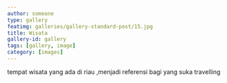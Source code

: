 ```yaml
---
author: someone
type: gallery
featimg: galleries/gallery-standard-post/15.jpg
title: Wisata
gallery-id: gallery
tags: [gallery, image]
category: [images]
---
```

tempat wisata yang ada di riau ,menjadi referensi bagi yang suka travelling 


